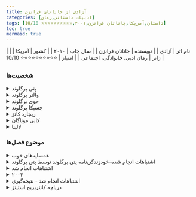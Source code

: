 ```yaml
---
title: آزادی از جاناتان فرانزن
categories: [ادبیات داستانی,رمان]
tags: [داستان,آمریکا,جاناتان فرانزن,۲۰۰۱,⭐⭐⭐⭐⭐⭐⭐⭐⭐⭐ 10/10]
toc: true
mermaid: true
---
```


| نام اثر | آزادی |
| نویسنده | جاناتان فرانزن |
| سال چاپ | ۲۰۱۰ |
| کشور | آمریکا  |
| ژانر | رمان ادبی، خانوادگی، اجتماعی  |
| امتیاز | ⭐⭐⭐⭐⭐⭐⭐⭐⭐⭐ 10/10  |

### شخصیت‌ها
<details>
  <summary>پتی برگلوند</summary>
شخصیت اصلی داستان که خودزندگی‌نامه او ساختار اصلی روایت را تشکیل می‌دهد. او ستاره سابق بسکتبال دانشگاهی و مادر خانه‌داری است که با نارضایتی‌های شخصی و دینامیک‌های خانوادگی دست و پنجه نرم می‌کند.
</details>

<details>
  <summary>والتر برگلوند</summary>
همسر پتی که به مسائل محیط زیستی علاقه‌مند است. او اخلاق‌گرا و جاه‌طلب است اما با تعارضات شخصی و حرفه‌ای، به ویژه در زمینه کار و زندگی عاطفی‌اش دست و پنجه نرم می‌کند.
</details>

<details>
  <summary>جوی برگلوند</summary>
پسر پتی و والتر که به ارزش‌های والدینش شورش می‌کند. او درگیر امور تجاری مختلف و رابطه پیچیده‌ای با دختر همسایه می‌شود.
</details>

<details>
  <summary>جسیکا برگلوند</summary>
دختر پتی و والتر که بیشتر با ارزش‌های پدرش همراه است. او نسبتاً در درام‌های شدید خانواده حضور کمرنگ‌تری دارد.
</details>

<details>
  <summary>ریچارد کاتز</summary>
هم‌اتاقی دانشگاه و بهترین دوست والتر، موسیقی‌دانی جذاب. او روابط پیچیده‌ای با هم پتی و هم والتر دارد که مثلثی تنش‌زا بین زندگی همه آنها ایجاد می‌کند.
</details>

<details>
  <summary>کانی موناگان</summary>
دوست دختر و بعداً همسر جوی، که در کنار خانواده برگلوند زندگی می‌کند. او پیشینه‌ای پرتلاطم دارد و به شدت به جوی وفادار است، اغلب به ضرر خودش.
</details>

<details>
  <summary>لالیتا</summary>
دستیار و بعداً عاشق والتر. او به دلیل محیط زیست به والتر اختصاص داده شده و نقش محوری در زندگی و تصمیم‌گیری‌های او دارد.
</details>

### موضوع فصل‌ها
<details>
  <summary>همسایه‌های خوب</summary>
رمان با نگاهی کوتاه به خانواده برگلند در دوران زندگی آنها در سنت پل، مینه سوتا، از دیدگاه همسایگان فضول خود آغاز می شود. یکی از اولین خانواده‌هایی که پس از سال‌ها فرار سفیدپوستان به شهر سنت پل نقل مکان کردند، خانواده برگلوند به عنوان یک خانواده لیبرال ایده‌آل طبقه متوسط ​​به تصویر کشیده می‌شوند. والتر برگلوند یک وکیل ملایم محیط زیست است، همسرش پتی یک خانه دار جذاب و جوان است که از دو فرزندشان جسیکا و جوی مراقبت می کند. نقل مکان جوی زودرس به خانواده جمهوریخواه دوست دخترش در همسایگی به طور فزاینده ای ازدواج پتی و والتر را بی ثبات می کند. سال‌ها بعد، در حالی که بچه‌ها در دانشگاه هستند، زوج ناراضی به واشنگتن دی سی نقل مکان می‌کنند.

</details>
<details>
  <summary>اشتباهات انجام شده-خودزندگی‌نامه پتی برگلوند توسط پتی برگلوند</summary>
  نوشته شده به پیشنهاد تراپیستش
فصل اول: قابل توافق
</details>

<details>
  <summary>اشتباهات انجام شد</summary>
بخش دوم رمان داستانی در داستان است که به عنوان یک زندگی نامه توسط پتی به پیشنهاد درمانگرش نوشته شده است. او دوران جوانی‌اش را به‌عنوان یک ستاره بسکتبالیست، بیگانگی‌اش با والدین پرمشغله و خواهر و برادرهای هنری‌اش، و مورد تجاوز جنسی به یاد می‌آورد. پس از دریافت بورسیه تحصیلی دانشگاه برای دانشگاه مینه‌سوتا، دوست آشفته او، الیزا، او را با راک‌کننده جذاب Macalester، ریچارد کاتز و هم اتاقی مهربان و عصبی‌اش، والتر برگلوند، در تماس می‌گیرد.

پتی پس از جدا شدن از الیزا و متحمل شدن یک مصدومیت تمام‌کننده حرفه‌ای، ناموفق تلاش می‌کند تا ریچارد را جلب کند. پس از شکست، او با والتر که یک سال صبورانه از او خواستگاری می کند، قرار می گیرد. آنها ازدواج می کنند و خانواده خود را بزرگ می کنند، با این حال، پتی نمی تواند جذابیت فیزیکی خود را برای ریچارد فراموش کند. بیست سال پس از ترک کالج، پتی رابطه کوتاهی با ریچارد در خانه تعطیلات Berglunds در یک دریاچه بی نام در مینه سوتا برقرار می کند.
</details>

<details>
  <summary>۲۰۰۴</summary>
بخش سوم رمان به اوایل دهه ۲۰۰۰ می‌رود و در بین ریچارد، جوی و والتر دیدگاه‌های متفاوتی دارد.

در سال ۲۰۰۴ یک ریچارد میانسال سرانجام به عنوان یک ستاره کوچک راک مستقل به موفقیت دست یافت، با آلبوم موفقیت آمیزش دریاچه بی نام که مخفیانه از رابطه او الهام گرفته بود. والتر شروع به کار برای یک سازمان زیست محیطی تحت حمایت صنعت زغال سنگ، Cerulean Mountain Trust کرده است، که هدف آن استخراج معادن بخش‌هایی از ویرجینیای غربی است، و در نهایت زمین برهنه شده را به یک منطقه حفاظت شده برای سگ‌های سرولین تبدیل می‌کند. والتر تلاش می‌کند تا ریچارد را در پروژه ضد جمعیت حیوان خانگی خود، که با پول Cerulean Trust تامین مالی می‌کند، استخدام کند. ریچارد متوجه می شود که دستیار والتر، لالیتا، دیوانه وار عاشق والتر است و از والتر می آموزد که ازدواج او با پتی افسرده رو به وخامت است.

پس از پشت سر گذاشتن مشکلات فراوان در راه‌اندازی حفاظت‌گاه چنگک‌زن، به قیمت اصول ضد جنگ عراق، والتر تیز اولین نوشیدنی خود را با لالیتا به اشتراک می‌گذارد. او به عشق خود به او اعتراف می کند و آنها همدیگر را می بوسند، اما از رابطه جنسی خودداری کنید. والتر که اکنون خود را وقف کمپین تازه نام‌گذاری شده خود برای مبارزه با افزایش جمعیت، فضای آزاد کرده است، ریچارد را به خانه‌اش در واشنگتن دعوت می‌کند. ریچارد با تظاهر به این کمپین، با پتی تماس می گیرد و از او التماس می کند که شوهرش را ترک کند و اجازه دهد والتر خوشحال باشد. پتی امتناع می‌کند، و زندگی‌نامه‌ای را که به‌عنوان درمان نوشته بود به او نشان می‌دهد و تلاش می‌کند او را متقاعد کند که هنوز والتر را دوست دارد. ریچارد پس از خواندن آن دست نوشته را روی میز والتر می گذارد. والتر زندگی نامه را پیدا می کند. او با عصبانیت، پتی را با وجود التماس او که هنوز او را دوست دارد، بیرون می اندازد. او با ریچارد در جرسی سیتی نقل مکان می کند.

در همین حال، جوی، پسر برگلوند، در دانشگاه ویرجینیا است. او علت نارضایتی خود در آنجا را حملات اخیر 11 سپتامبر می داند. تلاش های او برای جدا شدن از معشوق دوران کودکی اش، کانی، شکست می خورد. با این حال، در یک جشن شکرگزاری با هم اتاقی ثروتمند خود، خانواده جاناتان در ویرجینیای شمالی، او توسط خواهر زیبای هم اتاقی خود، جنا، خیره شده است. جوی همچنین به طور فزاینده‌ای با پدر صهیونیست و نومحافظه‌کار جاناتان ارتباط برقرار می‌کند و در نهایت با کنی بارتلز، یک کارآفرین سودجو در جنگ عراق، شغلی با درآمد خوب پیدا می‌کند. فقط پس از سرمایه گذاری در قرارداد پر سود بارتلز DOD، جوی متوجه می شود که بارتلز قصد دارد کامیون های منسوخ ارتش را بفروشد.

کانی در غیاب جوی با افسردگی دست و پنجه نرم می کند. جوی پس از پیوستن مجدد به او، پس از اینکه کونی پس انداز خود را برای سرمایه گذاری در قرارداد فرعی به او می دهد، به طور ناگهانی با او فرار می کند. در حالی که با جنا در سفر به آمریکای جنوبی است، او این فرصت را پیدا می کند که با او بخوابد، اما به طور غیر منتظره ای دچار ناتوانی می شود و متوجه می شود که کانی عشق واقعی او است. تلاش‌های متعاقب او برای یافتن قطعات کامیون در آمریکای جنوبی فاجعه‌بار بود و بارتلز جوی را برای ارسال قطعات معیوب کامیون به ارتش تحت فشار قرار می‌دهد. جوی که احساس گناه می کند، با پدرش در مورد سوت زدن صحبت می کند. در حالی که او در نهایت بر خلاف آن تصمیم می گیرد، رابطه او با هر دو والدین بهبود می یابد.

با رفتن پتی، والتر و لالیتا عاشق هم می شوند. با این حال، والتر که پس از جدایی از پتی به طور فزاینده ای افسرده می شود، عصبانیت خود را از دست می دهد و در مراسم افتتاحیه کارخانه زره پوش بدن ویرجینیای غربی که توسط تراست سازماندهی شده بود، علیه سرمایه داری و جمعیت بیش از حد در تلویزیون پخش می شود و او را به نمادی از جوانان رادیکال تبدیل می کند. والتر و لالیتا به سازماندهی فضای آزاد بدون اعتماد ادامه می دهند، که به سرعت به یک اتاق پژواک پر هرج و مرج و رادیکال تبدیل می شود. در حالی که در یک سفر جاده ای با والتر قبل از کنسرت، لالیتا زودتر برای مدیریت مخرب بودن فزاینده شرکت کنندگان در کنسرت حرکت می کند و در یک تصادف رانندگی کشته می شود.
</details>

<details>
  <summary>اشتباهات انجام شد - نتیجه‌گیری</summary>
بخش ماقبل آخر رمان، فصلی از زندگینامه پتی است که به طور خاص برای والتر نوشته شده است. پتی فاش می کند که شش سال است با والتر صحبت نکرده است. او فقط چند ماه با ریچارد زندگی کرد و از ناسازگاری طولانی مدت آنها آگاه بود.

پتی با دوستان دانشگاهی می ماند تا اینکه پدرش به سرطان مبتلا شد. او به خانه سفر می کند تا دوباره با خانواده اش ارتباط برقرار کند و پس از مرگ پدرش، دعواهای مربوط به ارث را حل می کند. او در بروکلین ساکن می شود، تنها زندگی می کند و به عنوان معلم و مربی در یک مدرسه خصوصی کار می کند. او می گوید که فرزندانش هر دو موفقیت حرفه ای پیدا کرده اند. شش سال پس از ترک والتر، پتی با ریچارد برخورد می‌کند، که او را تشویق می‌کند تا با والتر ارتباط برقرار کند و او را تشویق می‌کند تا فصل پایانی زندگی‌نامه‌اش را بنویسد.
</details>

<details>
  <summary>دریاچه کانتربریج استیتز</summary>
پس از مرگ لالیتا، والتر به شدت افسرده به خانه کنار دریاچه خانواده‌اش عقب نشینی می‌کند، جایی که تبدیل به یک منزوی انسان‌دوست می‌شود و خشم خود را به‌ویژه متوجه ساکنان و گربه‌های پرنده‌کش در املاک کانتربریج می‌کند. دریاچه یک روز، والتر که دست نوشته ای را که پتی برای او فرستاده بود نخوانده بود، او را روی پله های خانه کنار دریاچه می یابد. با وجود عصبانیت و سردرگمی او، او را پس می گیرد و آنها به آرامی رابطه خود را احیا می کنند. پتی تحسین همسایگان والتر را به خود جلب می کند، اما پس از یک سال زندگی مشترک در دریاچه، آنها به محل کار، دوستان و خانواده پتی در نیویورک نقل مکان می کنند. طبق خواسته والتر، خانه قدیمی کنار دریاچه به یک پناهگاه پرندگان حصاردار و ضد گربه تبدیل می شود که به یاد لالیتا نامگذاری شده است.
</details>


<!-- <b id="f1">1</b> <span class="footnote">ST. JUDE</span>[↩](#a1)
<br><b id="f2">2</b> <span class="footnote">The Failure</span>[↩](#a2)
<br><b id="f3">3</b> <span class="footnote">The more he thought about it, the angrier he got</span>[↩](#a3)
<br><b id="f4">4</b> <span class="footnote">The Generator</span>[↩](#a4)
<br><b id="f5">5</b> <span class="footnote">One Last Christmas</span>[↩](#a5)
<br><b id="f6">6</b> <span class="footnote">The Corrections</span>[↩](#a6) -->
